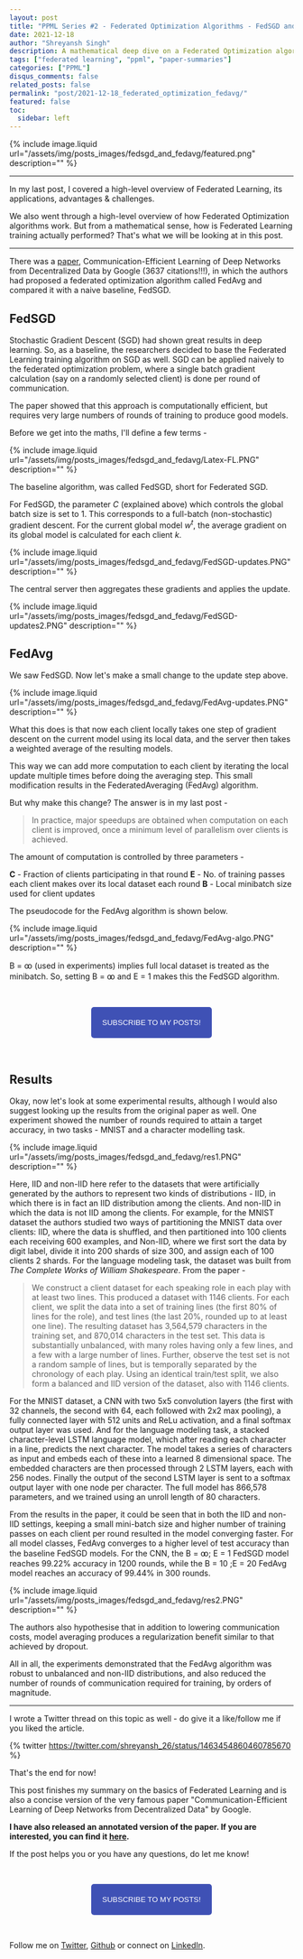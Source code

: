 ```yaml
---
layout: post
title: "PPML Series #2 - Federated Optimization Algorithms - FedSGD and FedAvg"
date: 2021-12-18   
author: "Shreyansh Singh"
description: A mathematical deep dive on a Federated Optimization algorithm - FedAvg and comparing it with a standard approach - FedSGD.
tags: ["federated learning", "ppml", "paper-summaries"]
categories: ["PPML"]
disqus_comments: false
related_posts: false
permalink: "post/2021-12-18_federated_optimization_fedavg/"
featured: false
toc:
  sidebar: left
---
```


{% include image.liquid url="/assets/img/posts_images/fedsgd_and_fedavg/featured.png" description="" %}

----

In my last post, I covered a high-level overview of Federated Learning, its applications, advantages & challenges.

We also went through a high-level overview of how Federated Optimization algorithms work. But from a mathematical sense, how is Federated Learning training actually performed? That's what we will be looking at in this post.

------

There was a [paper](https://arxiv.org/abs/1602.05629), Communication-Efficient Learning of Deep Networks from Decentralized Data by Google (3637 citations!!!), in which the authors had proposed a federated optimization algorithm called FedAvg and compared it with a naive baseline, FedSGD.

## FedSGD 

Stochastic Gradient Descent (SGD) had shown great results in deep learning. So, as a baseline, the researchers decided to base the Federated Learning training algorithm on SGD as well. SGD can be applied naively to the federated optimization problem, where a single batch gradient calculation (say on a randomly selected client) is done per round of communication.

The paper showed that this approach is computationally efficient, but requires very large numbers of rounds of training to produce good models.

Before we get into the maths, I'll define a few terms - 

{% include image.liquid url="/assets/img/posts_images/fedsgd_and_fedavg/Latex-FL.PNG" description="" %}

The baseline algorithm, was called FedSGD, short for Federated SGD. 

For FedSGD, the parameter *C* (explained above) which controls the global batch size is set to 1. This corresponds to a full-batch (non-stochastic) gradient descent. For the current global model <i>w<sup>t</sup></i>, the average gradient on its global model is calculated for each client *k*.

{% include image.liquid url="/assets/img/posts_images/fedsgd_and_fedavg/FedSGD-updates.PNG" description="" %}

The central server then aggregates these gradients and applies the update.

{% include image.liquid url="/assets/img/posts_images/fedsgd_and_fedavg/FedSGD-updates2.PNG" description="" %}


## FedAvg

We saw FedSGD. Now let's make a small change to the update step above. 

{% include image.liquid url="/assets/img/posts_images/fedsgd_and_fedavg/FedAvg-updates.PNG" description="" %}

What this does is that now each client locally takes one step of gradient descent
on the current model using its local data, and the server then takes a weighted average of the resulting models.

This way we can add more computation to each client by iterating the local update multiple times before doing the averaging step. This small modification results in the FederatedAveraging (FedAvg) algorithm.

But why make this change? The answer is in my last post - 

> In practice, major speedups are obtained when computation on each client is improved, once a minimum level of parallelism over clients is achieved. 

The amount of computation is controlled by three parameters -

**C** - Fraction of clients participating in that round
**E** - No. of training passes each client makes over its local dataset each round
**B** - Local minibatch size used for client updates

The pseudocode for the FedAvg algorithm is shown below. 

{% include image.liquid url="/assets/img/posts_images/fedsgd_and_fedavg/FedAvg-algo.PNG" description="" %}


B = ꝏ (used in experiments) implies full local dataset is treated as the minibatch. So, setting B = ꝏ and E = 1 makes this the FedSGD algorithm.

&nbsp;

<script type="text/javascript" src="//downloads.mailchimp.com/js/signup-forms/popup/unique-methods/embed.js" data-dojo-config="usePlainJson: true, isDebug: false"></script>

<!-- <button style="background-color: #70ab17; color: #1770AB" id="openpopup">Subscribe to my posts!</button> -->
<div class="button_cont" align="center"><button id="openpopup" class="example_a">Subscribe to my posts!</button></div>

<style>
    .example_a {
        color: #fff !important;
        text-transform: uppercase;
        text-decoration: none;
        background: #3f51b5;
        padding: 20px;
        border-radius: 5px;
        cursor: pointer;
        display: inline-block;
        border: none;
        transition: all 0.4s ease 0s;
    }

    .example_a:hover {
        background: #434343;
        letter-spacing: 1px;
        -webkit-box-shadow: 0px 5px 40px -10px rgba(0,0,0,0.57);
        -moz-box-shadow: 0px 5px 40px -10px rgba(0,0,0,0.57);
        box-shadow: 5px 40px -10px rgba(0,0,0,0.57);
        transition: all 0.4s ease 0s;
    }
</style>


<script type="text/javascript">

function showMailingPopUp() {
    window.dojoRequire(["mojo/signup-forms/Loader"], function(L) { L.start({"baseUrl":"mc.us4.list-manage.com","uuid":"0b10ac14f50d7f4e7d11cf26a","lid":"667a1bb3da","uniqueMethods":true}) })

    document.cookie = "MCPopupClosed=;path=/;expires=Thu, 01 Jan 1970 00:00:00 UTC";
}

document.getElementById("openpopup").onclick = function() {showMailingPopUp()};

</script>

&nbsp;  

## Results

Okay, now let's look at some experimental results, although I would also suggest looking up the results from the original paper as well.
One experiment showed the number of rounds required to attain a target accuracy, in two tasks - MNIST and a character modelling task.

{% include image.liquid url="/assets/img/posts_images/fedsgd_and_fedavg/res1.PNG" description="" %}

Here, IID and non-IID here refer to the datasets that were artificially generated by the authors to represent two kinds of distributions - IID, in which there is in fact an IID distribution among the clients. And non-IID in which the data is not IID among the clients. For example, for the MNIST dataset the authors studied two ways of partitioning the MNIST data over clients: IID, where the data is shuffled, and then partitioned into 100 clients each receiving 600 examples, and Non-IID, where we first sort the data by digit label, divide it into 200 shards of size 300, and assign each of 100 clients 2 shards. For the language modeling task, the dataset was built from *The Complete Works of William Shakespeare*. From the paper - 

> We construct a client dataset for each speaking role in each play with at least two lines. This produced a dataset with 1146 clients. For each client, we split the data into a set of training lines (the first 80% of lines for the role), and test lines (the last 20%, rounded up to at least one line). The resulting dataset has 3,564,579 characters in the training set, and 870,014 characters in the test set. This data is substantially unbalanced, with many roles having only a few lines, and a few with a large number of lines. Further, observe the test set is not a random sample of lines, but is temporally separated by the chronology of each play. Using an identical train/test split, we also form a balanced and IID version of the dataset, also with 1146 clients.

For the MNIST dataset, a CNN with two 5x5 convolution layers (the first with 32 channels, the second with 64, each followed with 2x2 max pooling), a fully connected layer with 512 units and ReLu activation, and a final softmax output layer was used. And for the language modeling task, a stacked character-level LSTM language model, which after reading each character in a line, predicts the next character. The model takes a series of characters as input and embeds each of these into a learned 8 dimensional space. The embedded characters are then processed through 2 LSTM layers, each with 256 nodes. Finally the output of the second LSTM layer is sent to a softmax output layer with one node per character. The full model has 866,578 parameters, and we trained using an unroll length of 80 characters.

From the results in the paper, it could be seen that in both the IID and non-IID settings, keeping a small mini-batch size and higher number of training passes on each client per round resulted in the model converging faster. For all model classes, FedAvg converges to a higher level of test accuracy than the baseline FedSGD models. For the CNN, the B = ꝏ; E = 1 FedSGD model reaches 99.22% accuracy in 1200 rounds, while the B = 10 ;E = 20 FedAvg model reaches an accuracy of 99.44% in 300 rounds.

{% include image.liquid url="/assets/img/posts_images/fedsgd_and_fedavg/res2.PNG" description="" %}

The authors also hypothesise that in addition to lowering communication costs, model averaging produces a regularization benefit similar to that achieved by dropout. 

All in all, the experiments demonstrated that the FedAvg algorithm was robust to unbalanced and non-IID distributions, and also reduced the number of rounds of communication required for training, by orders of magnitude.

----

I wrote a Twitter thread on this topic as well - do give it a like/follow me if you liked the article. 

{% twitter https://twitter.com/shreyansh_26/status/1463454860460785670 %}

That's the end for now!

This post finishes my summary on the basics of Federated Learning and is also a concise version of the very famous paper "Communication-Efficient Learning of Deep Networks from Decentralized Data" by Google.

**I have also released an annotated version of the paper. If you are interested, you can find it [here](https://github.com/shreyansh26/Annotated-ML-Papers/blob/main/PPML/Federated%20Learning/Communication-Efficient%20Learning%20of%20Deep%20Networks%20from%20Decentralized%20Data.pdf).**

If the post helps you or you have any questions, do let me know! 

&nbsp;

<script type="text/javascript" src="//downloads.mailchimp.com/js/signup-forms/popup/unique-methods/embed.js" data-dojo-config="usePlainJson: true, isDebug: false"></script>

<!-- <button style="background-color: #70ab17; color: #1770AB" id="openpopup">Subscribe to my posts!</button> -->
<div class="button_cont" align="center"><button id="openpopup" class="example_a">Subscribe to my posts!</button></div>

<style>
    .example_a {
        color: #fff !important;
        text-transform: uppercase;
        text-decoration: none;
        background: #3f51b5;
        padding: 20px;
        border-radius: 5px;
        cursor: pointer;
        display: inline-block;
        border: none;
        transition: all 0.4s ease 0s;
    }

    .example_a:hover {
        background: #434343;
        letter-spacing: 1px;
        -webkit-box-shadow: 0px 5px 40px -10px rgba(0,0,0,0.57);
        -moz-box-shadow: 0px 5px 40px -10px rgba(0,0,0,0.57);
        box-shadow: 5px 40px -10px rgba(0,0,0,0.57);
        transition: all 0.4s ease 0s;
    }
</style>


<script type="text/javascript">

function showMailingPopUp() {
    window.dojoRequire(["mojo/signup-forms/Loader"], function(L) { L.start({"baseUrl":"mc.us4.list-manage.com","uuid":"0b10ac14f50d7f4e7d11cf26a","lid":"667a1bb3da","uniqueMethods":true}) })

    document.cookie = "MCPopupClosed=;path=/;expires=Thu, 01 Jan 1970 00:00:00 UTC";
}

document.getElementById("openpopup").onclick = function() {showMailingPopUp()};

</script>

&nbsp;  

<script data-name="BMC-Widget" data-cfasync="false" src="https://cdnjs.buymeacoffee.com/1.0.0/widget.prod.min.js" data-id="shreyanshsingh" data-description="Support me on Buy me a coffee!" data-message="" data-color="#FF5F5F" data-position="Right" data-x_margin="18" data-y_margin="18"></script>

Follow me on [Twitter](https://twitter.com/shreyansh_26), [Github](https://github.com/shreyansh26) or connect on [LinkedIn](https://www.linkedin.com/in/shreyansh26/).